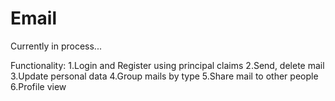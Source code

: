 # Email
Currently in process...

 Functionality:
 1.Login and Register using principal claims
 2.Send, delete mail
 3.Update personal data
 4.Group mails by type
 5.Share mail to other people
 6.Profile view
 
